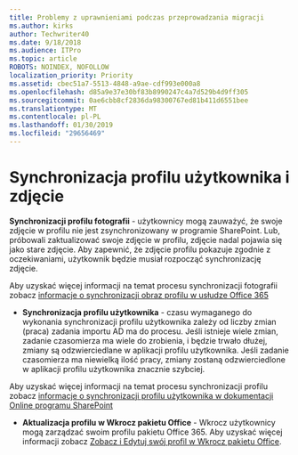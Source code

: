 ```yaml
---
title: Problemy z uprawnieniami podczas przeprowadzania migracji
ms.author: kirks
author: Techwriter40
ms.date: 9/18/2018
ms.audience: ITPro
ms.topic: article
ROBOTS: NOINDEX, NOFOLLOW
localization_priority: Priority
ms.assetid: cbec51a7-5513-4848-a9ae-cdf993e000a8
ms.openlocfilehash: d85a9e37e30bf83b8990247c4a7d529b4d9ff305
ms.sourcegitcommit: 0ae6cbb8cf2836da98300767ed81b411d6551bee
ms.translationtype: MT
ms.contentlocale: pl-PL
ms.lasthandoff: 01/30/2019
ms.locfileid: "29656469"
---
```

# <a name="user-profile-and-photo-synchronization"></a>Synchronizacja profilu użytkownika i zdjęcie

 **Synchronizacji profilu fotografii** - użytkownicy mogą zauważyć, że swoje zdjęcie w profilu nie jest zsynchronizowany w programie SharePoint. Lub, próbowali zaktualizować swoje zdjęcie w profilu, zdjęcie nadal pojawia się jako stare zdjęcie. Aby zapewnić, że zdjęcie profilu pokazuje zgodnie z oczekiwaniami, użytkownik będzie musiał rozpocząć synchronizację zdjęcie. 
  
Aby uzyskać więcej informacji na temat procesu synchronizacji fotografii zobacz [informacje o synchronizacji obraz profilu w usłudze Office 365](https://go.microsoft.com/fwlink/?linkid=2022634)
  
- **Synchronizacja profilu użytkownika** - czasu wymaganego do wykonania synchronizacji profilu użytkownika zależy od liczby zmian (praca) zadania importu AD ma do procesu. Jeśli istnieje wiele zmian, zadanie czasomierza ma wiele do zrobienia, i będzie trwało dłużej, zmiany są odzwierciedlane w aplikacji profilu użytkownika. Jeśli zadanie czasomierza ma niewielką ilość pracy, zmiany zostaną odzwierciedlone w aplikacji profilu użytkownika znacznie szybciej. 
  
Aby uzyskać więcej informacji na temat procesu synchronizacji profilu zobacz [informacje o synchronizacji profilu użytkownika w dokumentacji Online programu SharePoint](https://go.microsoft.com/fwlink/?linkid=2022639)
    
- **Aktualizacja profilu w Wkrocz pakietu Office** - Wkrocz użytkownicy mogą zarządzać swoim profilu pakietu Office 365. Aby uzyskać więcej informacji zobacz [Zobacz i Edytuj swój profil w Wkrocz pakietu Office](https://support.office.com/article/View-and-update-your-profile-in-Office-Delve-4e84343b-eedf-45a1-aeb9-8627ccca14ba).
    


